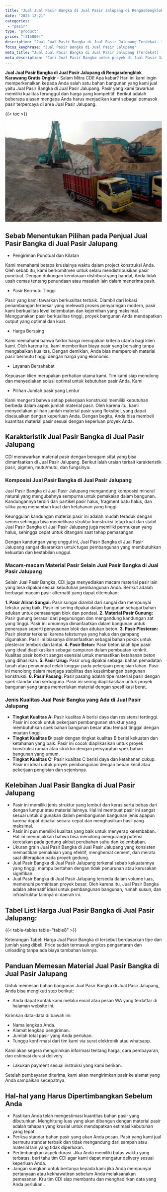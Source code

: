 ```yaml
---
title: "Jual Jual Pasir Bangka di Jual Pasir Jalupang di Rengasdengklok Karawang Gratis Ongkir"
date: "2023-12-21"
categories:
 - "pasir"
type: "product"
price: "[315000]"
description: "Jual Jual Pasir Bangka di Jual Pasir Jalupang Terdekat. Jual Pasir Bangka ini sering dipakai dalam proyek konstruksi sebagai bahan campuran yang terpilih dan halus. Silakan hubungi kami untuk informasi lebih lanjut."
focus_keyphrase: "Jual Pasir Bangka di Jual Pasir Jalupang"
meta_title: "Jual Jual Pasir Bangka di Jual Pasir Jalupang [Terdekat] - CDI"
meta_description: "Cari Jual Pasir Bangka untuk proyek di Jual Pasir Jalupang? Kami menyediakan Jual Pasir Bangka berkualitas untuk bahan campuran. Segera dapatkan penawaran terbaik."
---
```


**Jual Jual Pasir Bangka di Jual Pasir Jalupang di Rengasdengklok Karawang Gratis Ongkir** - Salam Mitra CDI! Apa kabar? Hari ini kami ingin memperkenalkan kepada Anda salah satu bahan bangunan yang kami jual yaitu Jual Pasir Bangka di Jual Pasir Jalupang. Pasir yang kami tawarkan memiliki kualitas terunggul dan harga yang kompetitif. Berikut adalah beberapa alasan mengapa Anda harus menjadikan kami sebagai pemasok pasir terpercaya di area Jual Pasir Jalupang.

{{< toc >}}

![Jual Jual Pasir Bangka di Jual Pasir Jalupang di Rengasdengklok Karawang Gratis Ongkir](/images/pasir/pasir-bangunan-22.jpg)

## Sebab Menentukan Pilihan pada Penjual Jual Pasir Bangka di Jual Pasir Jalupang

*   Pengiriman Punctual dan Kilatan

Kami memahami betapa krusialnya waktu dalam project konstruksi Anda. Oleh sebab itu, kami berkomitmen untuk selalu mendistribusikan pasir punctual. Dengan dukungan kendaraan distribusi yang handal, Anda tidak usah cemas tentang penundaan atau masalah lain dalam menerima pasir.
*   Pasir Bermutu Tinggi

Pasir yang kami tawarkan berkualitas terbaik. Diambil dari lokasi penambangan terbesar yang melewati proses penyaringan modern, pasir kami berkualitas level kelembutan dan kejernihan yang maksimal. Menggunakan pasir berkualitas tinggi, proyek bangunan Anda mendapatkan output yang optimal dan kuat.
*   Harga Bersaing

Kami memahami bahwa faktor harga merupakan kriteria utama bagi klien kami. Oleh karena itu, kami memberikan biaya pasir yang bersaing tanpa mengabaikan kualitas. Dengan demikian, Anda bisa memperoleh material pasir bermutu tinggi dengan harga yang ekonomis.
*   Layanan Bersahabat

Kepuasan klien merupakan perhatian utama kami. Tim kami siap menolong dan menyediakan solusi optimal untuk kebutuhan pasir Anda. Kami

*   Pilihan Jumlah pasir yang Lentur

Kami mengerti bahwa setiap pekerjaan konstruksi memiliki kebutuhan berbeda dalam aspek jumlah material pasir. Oleh karena itu, kami menyediakan pilihan jumlah material pasir yang fleksibel, yang dapat disesuaikan dengan keperluan Anda. Dengan begitu, Anda bisa membeli kuantitas material pasir sesuai dengan keperluan proyek Anda.

## Karakteristik Jual Pasir Bangka di Jual Pasir Jalupang

CDI menawarkan material pasir dengan beragam sifat yang bisa dimanfaatkan di Jual Pasir Jalupang. Berikut ialah uraian terkait karakteristik pasir, pigmen, mutu/mutu, dan fungsinya:

### Komposisi Jual Pasir Bangka di Jual Pasir Jalupang

Jual Pasir Bangka di Jual Pasir Jalupang mengandung komposisi mineral natural yang mengubahnya sempurna untuk pemakaian dalam bangunan. Kandungannya terdiri dari partikel pasir halus, fragment batu halus, dan silika yang menambah kuat dan ketahanan yang tinggi.

Keunggulan kandungan material pasir ini adalah mudah teraduk dengan semen sehingga bisa memelihara struktur konstruksi tetap kuat dan stabil. Jual Pasir Bangka di Jual Pasir Jalupang juga memiliki permukaan yang halus, sehingga cepat untuk ditangani saat tahap pemasangan.

Dengan kandungan yang unggul ini, Jual Pasir Bangka di Jual Pasir Jalupang sangat disarankan untuk tugas pembangunan yang membutuhkan kekuatan dan kestabilan unggul.

### Macam-macam Material Pasir Selain Jual Pasir Bangka di Jual Pasir Jalupang

Selain Jual Pasir Bangka, CDI juga menyediakan macam material pasir lain yang bisa dipakai sesuai kebutuhan pembangunan Anda. Berikut adalah berbagai macam pasir alternatif yang dapat ditemukan:

**1\. Pasir Aliran Sungai:** Pasir sungai diambil dari sungai dan mempunyai tekstur yang baik. Pasir ini sering dipakai dalam bangunan sebagai bahan adukan untuk pemasangan blok dan pondasi.
**2\. Material Pasir Gunung:** Pasir gunung berasal dari pegunungan dan mengandung kandungan zat yang tinggi. Pasir ini umumnya dimanfaatkan dalam bangunan untuk penerapan seperti penyusunan blok dan adukan beton.
**3\. Pasir Plesteran:** Pasir plester terkenal karena teksturnya yang halus dan gampang digunakan. Pasir ini biasanya dimanfaatkan sebagai bahan pokok untuk plesteran tembok dan lantai.
**4\. Pasir Beton:** Pasir beton ialah tipe pasir yang ideal diaplikasikan sebagai campuran dalam pembuatan konkrit. Kualitas pasir konkrit sangat esensial untuk memastikan ketahanan beton yang dihasilkan.
**5\. Pasir Urug:** Pasir urug dipakai sebagai bahan pemadatan tanah atau penyumpal celah longgar pada pekerjaan pengisian lahan. Pasir ini menolong dalam menjaga stabilitas dan keseimbangan bangunan konstruksi.
**6\. Pasir Pasang:** Pasir pasang adalah tipe material pasir dengan spek standar dan serbaguna. Pasir ini sering diaplikasikan untuk proyek bangunan yang tanpa memerlukan material dengan spesifikasi berat.

### Jenis Kualitas Jual Pasir Bangka yang Ada di Jual Pasir Jalupang

*   **Tingkat Kualitas A:** Pasir kualitas A berisi daya dan resistensi tertinggi. Pasir ini cocok untuk pekerjaan pembangunan struktur yang membutuhkan spek bahan bangunan besar atau tempat tinggal dengan muatan tinggi.
*   **Tingkat Kualitas B:** pasir dengan tingkat kualitas B berisi kekuatan dan ketahanan yang baik. Pasir ini cocok diaplikasikan untuk proyek konstruksi rumah atau struktur dengan persyaratan spek bahan bangunan yang umum.
*   **Tingkat Kualitas C:** Pasir kualitas C berisi daya dan ketahanan cukup. Pasir ini ideal untuk proyek pembangunan dengan beban kecil atau pekerjaan pengisian dan sejenisnya.

## Kelebihan Jual Pasir Bangka di Jual Pasir Jalupang

*   Pasir ini memiliki jenis struktur yang lembut dan keras serta bebas dari dengan lumpur atau material lainnya. Hal ini membuat pasir ini sangat sesuai untuk digunakan dalam pembangunan bangunan jenis apapun karena dapat dipakai secara cepat dan menghasilkan hasil yang maksimal.
*   Pasir ini pun memiliki kualitas yang baik untuk menyerap kelembaban. Hal ini menunjukkan bahwa bisa menolong mengurangi potensi keretakan pada gedung akibat perubahan suhu dan kelembaban.
*   Ukuran grain Jual Pasir Bangka di Jual Pasir Jalupang yang konsisten memastikan pemakaian yang efektif, menghemat cement, dan merata saat diterapkan pada proyek gedung.
*   Jual Pasir Bangka di Jual Pasir Jalupang terkenal sebab kekuatannya yang tinggi, mampu bertahan dengan tidak penurunan atau kerusakan signifikan.
*   Jual Pasir Bangka di Jual Pasir Jalupang tersedia dalam volume luas, memenuhi permintaan proyek besar. Oleh karena itu, Jual Pasir Bangka adalah alternatif ideal untuk pembangunan bangunan, rumah susun, dan infrastruktur lainnya di daerah ini.

## Tabel List Harga Jual Pasir Bangka di Jual Pasir Jalupang:

{{< table-tables table="table8" >}}

Keterangan Tabel: Harga Jual Pasir Bangka di tersebut berdasarkan tipe dan jumlah yang dibeli. Price sudah termasuk ongkos pengantaran dan unloading tanpa ada biaya tambahan lainnya.

## Panduan Memesan Material Jual Pasir Bangka di Jual Pasir Jalupang

Untuk memesan bahan bangunan Jual Pasir Bangka di Jual Pasir Jalupang, Anda bisa mengikuti step berikut:

*   Anda dapat kontak kami melalui email atau pesan WA yang terdaftar di halaman website ini.

Kirimkan data-data di bawah ini:

*   Nama lengkap Anda.
*   Alamat lengkap pengiriman.
*   Jumlah total pasir yang Anda perlukan.
*   Tunggu konfirmasi dari tim kami via surat elektronik atau whatsapp.

Kami akan segera mengirimkan informasi tentang harga, cara pembayaran, dan estimasi durasi delivery.
*   Lakukan payment sesuai instruksi yang kami berikan.

Setelah pembayaran diterima, kami akan mengirimkan pasir ke alamat yang Anda sampaikan secepatnya.

## Hal-hal yang Harus Dipertimbangkan Sebelum Anda

*   Pastikan Anda telah mengestimasi kuantitas bahan pasir yang dibutuhkan. Menghitung luas yang akan dibangun dengan material pasir adalah tahapan yang krusial untuk mendapatkan estimasi kebutuhan yang tepat.
*   Periksa standar bahan pasir yang akan Anda pesan. Pasir yang kami jual bermutu standar terbaik dan tidak mengandung dari sampah atau material lain yang tidak diperlukan.
*   Pertimbangkan aspek durasi. Jika Anda memiliki batas waktu yang terbatas, beri tahu tim CDI agar kami dapat mengatur delivery sesuai keperluan Anda.
*   Jangan sungkan untuk bertanya kepada kami jika Anda mempunyai pertanyaan atau kekhawatiran sebelum Anda melaksanakan pemesanan. Kru tim CDI siap membantu dan menghadirkan data yang Anda perlukan..